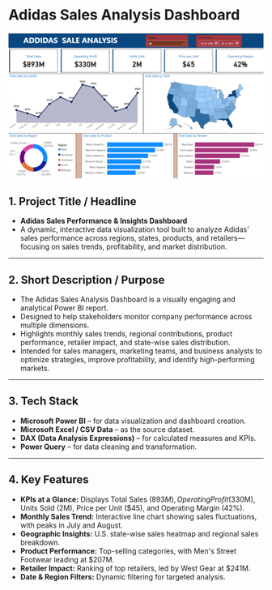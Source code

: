 # Adidas Sales Analysis Dashboard

![Adidas Dashboard](./Adidas%20Report.png)

## 1. Project Title / Headline
- **Adidas Sales Performance & Insights Dashboard**
- A dynamic, interactive data visualization tool built to analyze Adidas’ sales performance across regions, states, products, and retailers—focusing on sales trends, profitability, and market distribution.

---

## 2. Short Description / Purpose
- The Adidas Sales Analysis Dashboard is a visually engaging and analytical Power BI report.
- Designed to help stakeholders monitor company performance across multiple dimensions.
- Highlights monthly sales trends, regional contributions, product performance, retailer impact, and state-wise sales distribution.
- Intended for sales managers, marketing teams, and business analysts to optimize strategies, improve profitability, and identify high-performing markets.

---

## 3. Tech Stack
- **Microsoft Power BI** – for data visualization and dashboard creation.
- **Microsoft Excel / CSV Data** – as the source dataset.
- **DAX (Data Analysis Expressions)** – for calculated measures and KPIs.
- **Power Query** – for data cleaning and transformation.

---

## 4. Key Features
- **KPIs at a Glance:** Displays Total Sales ($893M), Operating Profit ($330M), Units Sold (2M), Price per Unit ($45), and Operating Margin (42%).
- **Monthly Sales Trend:** Interactive line chart showing sales fluctuations, with peaks in July and August.
- **Geographic Insights:** U.S. state-wise sales heatmap and regional sales breakdown.
- **Product Performance:** Top-selling categories, with Men's Street Footwear leading at $207M.
- **Retailer Impact:** Ranking of top retailers, led by West Gear at $241M.
- **Date & Region Filters:** Dynamic filtering for targeted analysis.
